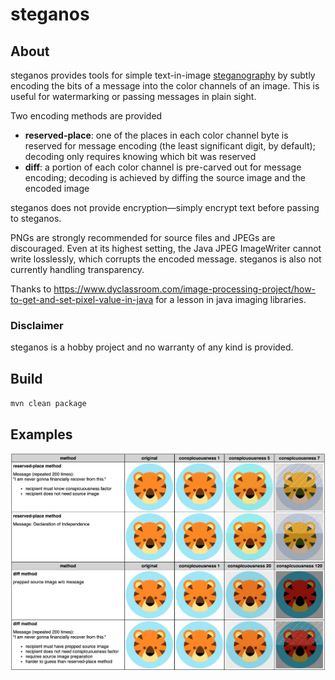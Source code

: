 # steganos

## About
steganos provides tools for simple text-in-image [steganography](https://en.wikipedia.org/wiki/Steganography) by subtly encoding the bits of a message into the color channels of an image. This is useful for watermarking or passing messages in plain sight.

Two encoding methods are provided
- **reserved-place**: one of the places in each color channel byte is reserved for message encoding (the least significant digit, by default); decoding only requires knowing which bit was reserved
- **diff**: a portion of each color channel is pre-carved out for message encoding; decoding is achieved by diffing the source image and the encoded image

steganos does not provide encryption—simply encrypt text before passing to steganos.

PNGs are strongly recommended for source files and JPEGs are discouraged. Even at its highest setting, the Java JPEG ImageWriter cannot write losslessly, which corrupts the encoded message. steganos is also not currently handling transparency.

Thanks to https://www.dyclassroom.com/image-processing-project/how-to-get-and-set-pixel-value-in-java for a lesson in java imaging libraries.

### Disclaimer
steganos is a hobby project and no warranty of any kind is provided.

## Build
`mvn clean package`

## Examples
![steganos output examples](examples.png?raw=true)
